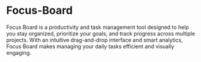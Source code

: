 # Focus-Board
Focus Board is a productivity and task management tool designed to help you stay organized, prioritize your goals, and track progress across multiple projects. With an intuitive drag-and-drop interface and smart analytics, Focus Board makes managing your daily tasks efficient and visually engaging.
